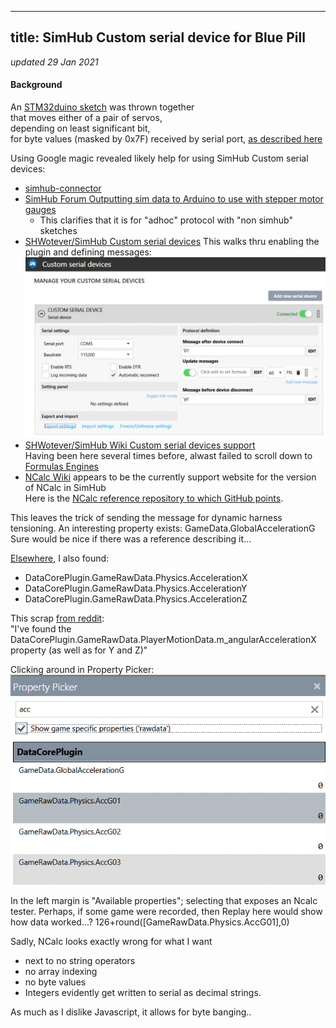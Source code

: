 
---
title: SimHub Custom serial device for Blue Pill
---
*updated 29 Jan 2021*

#### Background
An [STM32duino sketch](https://github.com/blekenbleu/blekenbleu.github.io/tree/master/Arduino/Blue_ASCII_Servo) was thrown together  
that moves either of a pair of servos,  
depending on least significant bit,  
for byte values (masked by 0x7F) received by serial port,
[as described here](index.md)  

Using Google magic revealed likely help
for using SimHub Custom serial devices:
- [simhub-connector](https://www.thecoderscorner.com/products/arduino-libraries/tc-menu/tcmenu-plugins/simhub-connector/)  
- [SimHub Forum Outputting sim data to Arduino to use with stepper motor gauges](https://www.simhubdash.com/community-2/simhub-support/outputting-sim-data-to-arduino-to-use-with-stepper-motor-gauges/)  
  - This clarifies that it is for "adhoc" protocol with "non simhub" sketches  
- [SHWotever/SimHub Custom serial devices](https://github.com/SHWotever/SimHub/wiki/Custom-serial-devices)
  This walks thru enabling the plugin and defining messages:
  ![custom serial device](SimHubCustomSerial.gif)  
- [SHWotever/SimHub Wiki Custom serial devices support](https://github.com/SHWotever/SimHub/wiki#custom-serial-devices-support)  
  Having been here several times before, alwast failed to scroll down to [Formulas Engines](https://github.com/SHWotever/SimHub/wiki#formulas-engines)
- [NCalc Wiki](https://github.com/ncalc/ncalc/wiki) appears to be the currently support website for the version of NCalc in SimHub  
  Here is the [NCalc reference repository to which GitHub points](http://www.codeproject.com/KB/recipes/sota_expression_evaluator.aspx).  

This leaves the trick of sending the message for dynamic harness tensioning.
An interesting property exists:  GameData.GlobalAccelerationG  
Sure would be nice if there was a reference describing it...  

[Elsewhere](https://labo.rcg.jp/wordpress/meter_icon/), I also found:
* DataCorePlugin.GameRawData.Physics.AccelerationX
* DataCorePlugin.GameRawData.Physics.AccelerationY
* DataCorePlugin.GameRawData.Physics.AccelerationZ

This scrap [from reddit](https://www.reddit.com/r/SimHub/comments/g1k1hs/tutorial_for_extracting_deceleration_data_for_use/):  
"I've found the DataCorePlugin.GameRawData.PlayerMotionData.m_angularAccelerationX property (as well as for Y and Z)"  

Clicking around in Property Picker:  
![acc properties](PropertyPicker_acc.gif)  

In the left margin is "Available properties";
selecting that exposes an Ncalc tester.
Perhaps, if some game were recorded,
then Replay here would show how data worked...?
126+round([GameRawData.Physics.AccG01],0)

Sadly, NCalc looks exactly wrong for what I want
* next to no string operators
* no array indexing
* no byte values
* Integers evidently get written to serial as decimal strings.  

As much as I dislike Javascript, it allows for byte banging..
